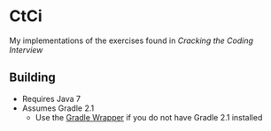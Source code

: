 CtCi
====

My implementations of the exercises found in _Cracking the Coding Interview_

Building
--------

* Requires Java 7
* Assumes Gradle 2.1
    * Use the [Gradle Wrapper](http://www.gradle.org/docs/current/userguide/gradle_wrapper.html) if you do not have Gradle 2.1 installed

